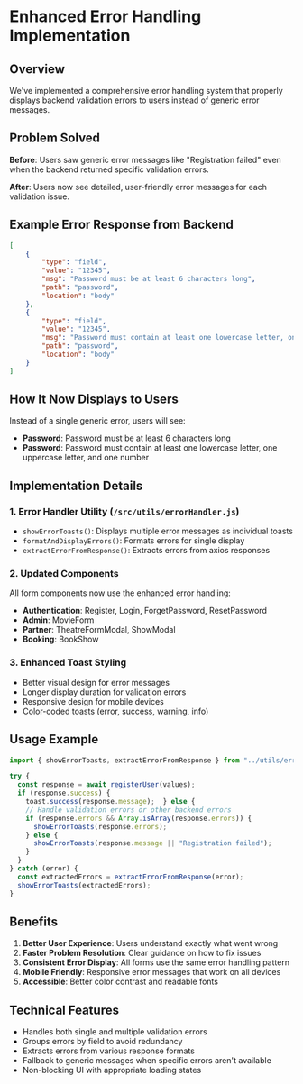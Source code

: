 # Enhanced Error Handling Implementation

## Overview
We've implemented a comprehensive error handling system that properly displays backend validation errors to users instead of generic error messages.

## Problem Solved
**Before**: Users saw generic error messages like "Registration failed" even when the backend returned specific validation errors.

**After**: Users now see detailed, user-friendly error messages for each validation issue.

## Example Error Response from Backend
```json
[
    {
        "type": "field",
        "value": "12345",
        "msg": "Password must be at least 6 characters long",
        "path": "password",
        "location": "body"
    },
    {
        "type": "field",
        "value": "12345",
        "msg": "Password must contain at least one lowercase letter, one uppercase letter, and one number",
        "path": "password",
        "location": "body"
    }
]
```

## How It Now Displays to Users
Instead of a single generic error, users will see:
- **Password**: Password must be at least 6 characters long
- **Password**: Password must contain at least one lowercase letter, one uppercase letter, and one number

## Implementation Details

### 1. Error Handler Utility (`/src/utils/errorHandler.js`)
- `showErrorToasts()`: Displays multiple error messages as individual toasts
- `formatAndDisplayErrors()`: Formats errors for single display
- `extractErrorFromResponse()`: Extracts errors from axios responses

### 2. Updated Components
All form components now use the enhanced error handling:
- **Authentication**: Register, Login, ForgetPassword, ResetPassword
- **Admin**: MovieForm
- **Partner**: TheatreFormModal, ShowModal
- **Booking**: BookShow

### 3. Enhanced Toast Styling
- Better visual design for error messages
- Longer display duration for validation errors
- Responsive design for mobile devices
- Color-coded toasts (error, success, warning, info)

## Usage Example
```javascript
import { showErrorToasts, extractErrorFromResponse } from "../utils/errorHandler";

try {
  const response = await registerUser(values);
  if (response.success) {
    toast.success(response.message);  } else {
    // Handle validation errors or other backend errors
    if (response.errors && Array.isArray(response.errors)) {
      showErrorToasts(response.errors);
    } else {
      showErrorToasts(response.message || "Registration failed");
    }
  }
} catch (error) {
  const extractedErrors = extractErrorFromResponse(error);
  showErrorToasts(extractedErrors);
}
```

## Benefits
1. **Better User Experience**: Users understand exactly what went wrong
2. **Faster Problem Resolution**: Clear guidance on how to fix issues
3. **Consistent Error Display**: All forms use the same error handling pattern
4. **Mobile Friendly**: Responsive error messages that work on all devices
5. **Accessible**: Better color contrast and readable fonts

## Technical Features
- Handles both single and multiple validation errors
- Groups errors by field to avoid redundancy
- Extracts errors from various response formats
- Fallback to generic messages when specific errors aren't available
- Non-blocking UI with appropriate loading states
